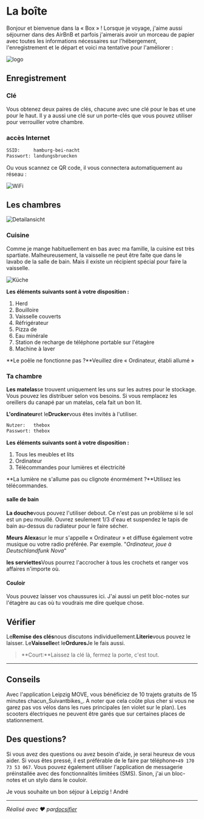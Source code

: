# La boîte

Bonjour et bienvenue dans la « Box » ! Lorsque je voyage, j'aime aussi séjourner dans des AirBnB et parfois j'aimerais avoir un morceau de papier avec toutes les informations nécessaires sur l'hébergement, l'enregistrement et le départ et voici ma tentative pour l'améliorer :

![logo](_media/artwork/thebox-logo-invert.svg ":size=400:align=center")

## Enregistrement

### Clé

Vous obtenez deux paires de clés, chacune avec une clé pour le bas et une pour le haut. Il y a aussi une clé sur un porte-clés que vous pouvez utiliser pour verrouiller votre chambre.

### accès Internet

```txt
SSID:     hamburg-bei-nacht
Passwort: landungsbruecken
```

Ou vous scannez ce QR code, il vous connectera automatiquement au réseau :

![WiFi](_media/wlan.png)

## Les chambres

![Detailansicht](_media/thebox-map-detail.png)

### Cuisine

Comme je mange habituellement en bas avec ma famille, la cuisine est très spartiate. Malheureusement, la vaisselle ne peut être faite que dans le lavabo de la salle de bain. Mais il existe un récipient spécial pour faire la vaisselle.

![Küche](_media/rooms/kueche.jpg ":size=200")

**Les éléments suivants sont à votre disposition :**

1.  Herd
2.  Bouilloire
3.  Vaisselle couverts
4.  Réfrigérateur
5.  Pizza de
6.  Eau minérale
7.  Station de recharge de téléphone portable sur l'étagère
8.  Machine à laver

**Le poêle ne fonctionne pas ?**Veuillez dire « Ordinateur, établi allumé »

### Ta chambre

**Les matelas**se trouvent uniquement les uns sur les autres pour le stockage. Vous pouvez les distribuer selon vos besoins. Si vous remplacez les oreillers du canapé par un matelas, cela fait un bon lit.

**L'ordinateur**et le**Drucker**vous êtes invités à l'utiliser.

```txt
Nutzer:   thebox
Passwort: thebox
```

**Les éléments suivants sont à votre disposition :**

1.  Tous les meubles et lits
2.  Ordinateur
3.  Télécommandes pour lumières et électricité

**La lumière ne s'allume pas ou clignote énormément ?**Utilisez les télécommandes.

#### salle de bain

**La douche**vous pouvez l'utiliser debout. Ce n'est pas un problème si le sol est un peu mouillé. Ouvrez seulement 1/3 d'eau et suspendez le tapis de bain au-dessus du radiateur pour le faire sécher.

**Meurs Alexa**sur le mur s'appelle « Ordinateur » et diffuse également votre musique ou votre radio préférée. Par exemple. "_Ordinateur, joue à Deutschlandfunk Nova_"

**les serviettes**Vous pourrez l'accrocher à tous les crochets et ranger vos affaires n'importe où.

#### Couloir

Vous pouvez laisser vos chaussures ici. J'ai aussi un petit bloc-notes sur l'étagère au cas où tu voudrais me dire quelque chose.

## Vérifier

Le**Remise des clés**nous discutons individuellement.**Literie**vous pouvez le laisser. Le**Vaisselle**et le**Ordures**Je le fais aussi.

> **Court:**Laissez la clé là, fermez la porte, c'est tout.

* * *

## Conseils

Avec l'application Leipzig MOVE, vous bénéficiez de 10 trajets gratuits de 15 minutes chacun_Suivantbikes_. A noter que cela coûte plus cher si vous ne garez pas vos vélos dans les rues principales (en violet sur le plan). Les scooters électriques ne peuvent être garés que sur certaines places de stationnement.

## Des questions?

Si vous avez des questions ou avez besoin d'aide, je serai heureux de vous aider. Si vous êtes pressé, il est préférable de le faire par téléphone`+49 170 73 53 067`. Vous pouvez également utiliser l'application de messagerie préinstallée avec des fonctionnalités limitées (SMS). Sinon, j'ai un bloc-notes et un stylo dans le couloir.

Je vous souhaite un bon séjour à Leipzig !
André

* * *

_Réalisé avec ❤️ par[docsifier](https://docsify.js.org/)_
